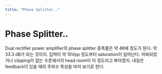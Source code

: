 ```yaml
---
title: "Phase Splitter.."
---
```

# Phase Splitter..

Dual rectifier power amplifier의 phase splitter 증폭률은 약 46배 정도가 된다. 약 33.3 dB가 되는 것이지.
입력이 약 10Vpp 정도부터 saturation이 일어난다. 어찌되었거나 clipping이 없는 수준에서의 head room이 이 정도라고 봐야겠지.
내일은 feedback이 있을 때의 주파수 특성을 마저 보기로 한다.

